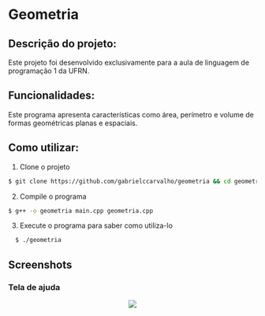 # Geometria

## Descrição do projeto:
  Este projeto foi desenvolvido exclusivamente para a aula de linguagem de programação 1 da UFRN.
  
## Funcionalidades:
  Este programa apresenta características como área, perímetro e volume de formas geométricas planas e espaciais.
  
## Como utilizar:
1) Clone o projeto
```bash
$ git clone https://github.com/gabrielccarvalho/geometria && cd geometria
```
2) Compile o programa
```bash
$ g++ -o geometria main.cpp geometria.cpp
```
3) Execute o programa para saber como utiliza-lo
```bash
  $ ./geometria
```

## Screenshots

### Tela de ajuda
<p align="center">
  <img src="https://i.imgur.com/I6EU2l7.png">
</p>
